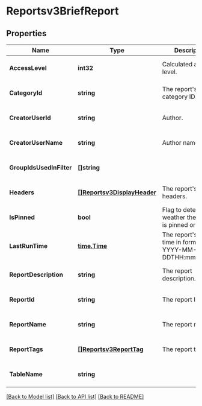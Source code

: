 # Reportsv3BriefReport

## Properties
Name | Type | Description | Notes
------------ | ------------- | ------------- | -------------
**AccessLevel** | **int32** | Calculated access-level. | [optional] [default to null]
**CategoryId** | **string** | The report&#x27;s category ID. | [optional] [default to null]
**CreatorUserId** | **string** | Author. | [optional] [default to null]
**CreatorUserName** | **string** | Author name. | [optional] [default to null]
**GroupIdsUsedInFilter** | **[]string** |  | [optional] [default to null]
**Headers** | [**[]Reportsv3DisplayHeader**](reportsv3DisplayHeader.md) | The report&#x27;s brief headers. | [optional] [default to null]
**IsPinned** | **bool** | Flag to determine weather the report is pinned or not. | [optional] [default to null]
**LastRunTime** | [**time.Time**](time.Time.md) | The report&#x27;s last run time in format YYYY-MM-DDTHH:mm:ss.sssZ. | [optional] [default to null]
**ReportDescription** | **string** | The report description. | [optional] [default to null]
**ReportId** | **string** | The report ID. | [optional] [default to null]
**ReportName** | **string** | The report name. | [optional] [default to null]
**ReportTags** | [**[]Reportsv3ReportTag**](reportsv3ReportTag.md) | The report tags. | [optional] [default to null]
**TableName** | **string** |  | [optional] [default to null]

[[Back to Model list]](../README.md#documentation-for-models) [[Back to API list]](../README.md#documentation-for-api-endpoints) [[Back to README]](../README.md)

